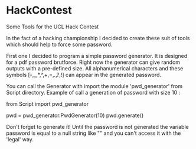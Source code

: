 # HackContest
Some Tools for the UCL Hack Contest

In the fact of a hacking championship I decided to create 
these suit of tools which should help to force some password.

First one I decided to program a simple password generator.
It is designed for a pdf password brutforce.
Right now the generator can give random outputs with a pre-defined size.
All alphanumerical characters and these symbols [-,_,*,^,+,=,.,?,!] can appear
in the generated password.

You can call the Generator with import the module 'pwd_generator' from Script directory.
Example of call a generation of password with size 10 :

from Script import pwd_generator

pwd = pwd_generator.PwdGenerator(10)
pwd.generate()

Don't forget to generate it! Until the password is not generated the variable password is equal to a null string like "" and you can't access it with the 'legal' way.
